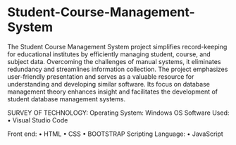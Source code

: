 # Student-Course-Management-System
The Student Course Management System project simplifies record-keeping for educational institutes by efficiently managing student, course, and subject data. Overcoming the challenges of manual systems, it eliminates redundancy and streamlines information collection. The project emphasizes user-friendly presentation and serves as a valuable resource for understanding and developing similar software. Its focus on database management theory enhances insight and facilitates the development of student database management systems.

SURVEY OF TECHNOLOGY:
Operating System: Windows OS
Software Used:
• Visual Studio Code

Front end:
• HTML
• CSS
• BOOTSTRAP
Scripting Language:
• JavaScript




